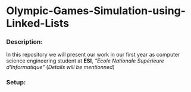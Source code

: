 # Olympic-Games-Simulation-using-Linked-Lists

### Description:
In this repository we will present our work in our first year as computer science engineering student at **ESI**, *"Ecole Nationale Supérieure d'Informatique"* (*Details will be mentionned*)

### Setup:
